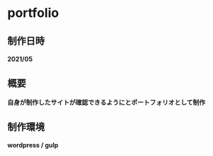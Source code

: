 # portfolio

## 制作日時
#### 2021/05

## 概要
#### 自身が制作したサイトが確認できるようにとポートフォリオとして制作

## 制作環境
#### wordpress / gulp
